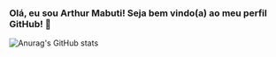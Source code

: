 ### Olá, eu sou Arthur Mabuti! Seja bem vindo(a) ao meu perfil GitHub! 👋

![Anurag's GitHub stats](https://github-readme-stats.vercel.app/api?username=ArthurMabuti&show_icons=true&theme=radical)
<!--
**ArthurMabuti/ArthurMabuti** is a ✨ _special_ ✨ repository because its `README.md` (this file) appears on your GitHub profile.

Here are some ideas to get you started:

- 🔭 I’m currently working on ...
- 🌱 I’m currently learning ...
- 👯 I’m looking to collaborate on ...
- 🤔 I’m looking for help with ...
- 💬 Ask me about ...
- 📫 How to reach me: ...
- 😄 Pronouns: ...
- ⚡ Fun fact: ...
-->
